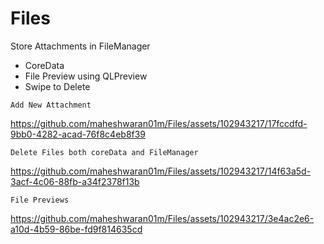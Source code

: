 # Files

Store Attachments in FileManager

- CoreData
- File Preview using QLPreview
- Swipe to Delete


`Add New Attachment`

https://github.com/maheshwaran01m/Files/assets/102943217/17fccdfd-9bb0-4282-acad-76f8c4eb8f39

 
 `Delete Files both coreData and FileManager`

https://github.com/maheshwaran01m/Files/assets/102943217/14f63a5d-3acf-4c06-88fb-a34f2378f13b

`File Previews`

https://github.com/maheshwaran01m/Files/assets/102943217/3e4ac2e6-a10d-4b59-86be-fd9f814635cd

